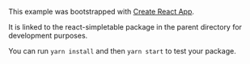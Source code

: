 This example was bootstrapped with [Create React App](https://github.com/facebook/create-react-app).

It is linked to the react-simpletable package in the parent directory for development purposes.

You can run `yarn install` and then `yarn start` to test your package.
